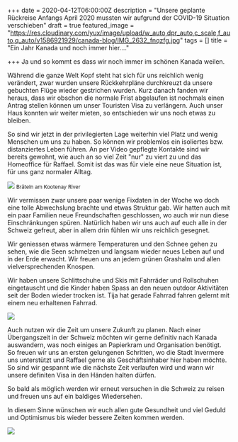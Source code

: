 +++
date = 2020-04-12T06:00:00Z
description = "Unsere geplante Rückreise Anfangs April 2020 mussten wir aufgrund der COVID-19 Situation verschieben"
draft = true
featured_image = "https://res.cloudinary.com/yux/image/upload/w_auto,dpr_auto,c_scale,f_auto,q_auto/v1586921929/canada-blog/IMG_2632_fnqzfg.jpg"
tags = []
title = "Ein Jahr Kanada und noch immer hier...."

+++
Ja und so kommt es dass wir noch immer im schönen Kanada weilen.

Während die ganze Welt Kopf steht hat sich für uns reichlich wenig verändert, zwar wurden unsere Rückkehrpläne durchkreuzt da unsere gebuchten Flüge wieder gestrichen wurden. Kurz danach fanden wir heraus, dass wir obschon die normale Frist abgelaufen ist nochmals einen Antrag stellen können um unser Touristen Visa zu verlängern. Auch unser Haus konnten wir weiter mieten, so entschieden wir uns noch etwas zu bleiben.

So sind wir jetzt in der privilegierten Lage weiterhin viel Platz und wenig Menschen um uns zu haben. So können wir problemlos ein isoliertes bzw. distanziertes Leben führen. An per Video gepflegte Kontakte sind wir bereits gewohnt, wie auch an so viel Zeit "nur" zu viert zu und das Homeoffice für Raffael. Somit ist das was für viele eine neue Situation ist, für uns ganz normaler Alltag.

![](https://res.cloudinary.com/yux/image/upload/w_auto,dpr_auto,c_scale,f_auto,q_auto/v1586922278/canada-blog/IMG_2603_pnfcdw.jpg)
<small>Bräteln am Kootenay River</small>

Wir vermissen zwar unsere paar wenige Fixdaten in der Woche wo doch eine tolle Abwechslung brachte und etwas Struktur gab. Wir hatten auch mit ein paar Familien neue Freundschaften geschlossen, wo auch wir nun diese Einschränkungen spüren. Natürlich haben wir uns auch auf euch alle in der Schweiz gefreut, aber in allem drin fühlen wir uns reichlich gesegnet.

Wir geniessen etwas wärmere Temperaturen und den Schnee gehen zu sehen, wie die Seen schmelzen und langsam wieder neues Leben auf und in der Erde erwacht. Wir freuen uns an jedem grünen Grashalm und allen vielversprechenden Knospen.

Wir haben unsere Schlittschuhe und Skis mit Fahrräder und Rollschuhen eingetauscht und die Kinder haben Spass an den neuen outdoor Aktivitäten seit der Boden wieder trocken ist. Tija hat gerade Fahrrad fahren gelernt mit einem neu erhaltenen Fahrrad.

![](https://res.cloudinary.com/yux/image/upload/w_auto,dpr_auto,c_scale,f_auto,q_auto/v1586921544/canada-blog/IMG_2798_fta4lz.jpg)

Auch nutzen wir die Zeit um unsere Zukunft zu planen. Nach einer Übergangszeit in der Schweiz möchten wir gerne definitiv nach Kanada auswandern, was noch einiges an Papierkram und Organisation benötigt. So freuen wir uns an ersten gelungenen Schritten, wo die Stadt Invermere uns unterstützt und Raffael gerne als Geschäftsinhaber hier haben möchte. So sind wir gespannt wie die nächste Zeit verlaufen wird und wann wir unsere definiten Visa in den Händen halten dürfen.

So bald als möglich werden wir erneut versuchen in die Schweiz zu reisen und freuen uns auf ein baldiges Wiedersehen.

In diesem Sinne wünschen wir euch allen gute Gesundheit und viel Geduld und Optimismus bis wieder bessere Zeiten kommen werden.

![](https://res.cloudinary.com/yux/image/upload/w_auto,dpr_auto,c_scale,f_auto,q_auto/v1586921863/canada-blog/IMG_2673_aguvct.jpg)